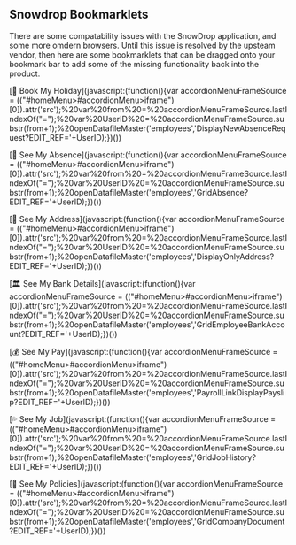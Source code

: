 ## Snowdrop Bookmarklets

There are some compatability issues with the SnowDrop application, and some more omdern browsers.  Until this issue is resolved by the upsteam vendor, then here are some bookmarklets that can be dragged onto your bookmark bar to add some of the missing functionality back into the product.

[🛫 Book My Holiday](javascript:(function(){var accordionMenuFrameSource = $($("#homeMenu>#accordionMenu>iframe")[0]).attr('src');%20var%20from%20=%20accordionMenuFrameSource.lastIndexOf("=");%20var%20UserID%20=%20accordionMenuFrameSource.substr(from+1);%20openDatafileMaster('employees','DisplayNewAbsenceRequest?EDIT_REF='+UserID);})())

 [🚀 See My Absence](javascript:(function(){var accordionMenuFrameSource = $($("#homeMenu>#accordionMenu>iframe")[0]).attr('src');%20var%20from%20=%20accordionMenuFrameSource.lastIndexOf("=");%20var%20UserID%20=%20accordionMenuFrameSource.substr(from+1);%20openDatafileMaster('employees','GridAbsence?EDIT_REF='+UserID);})())

 [🏡 See My Address](javascript:(function(){var accordionMenuFrameSource = $($("#homeMenu>#accordionMenu>iframe")[0]).attr('src');%20var%20from%20=%20accordionMenuFrameSource.lastIndexOf("=");%20var%20UserID%20=%20accordionMenuFrameSource.substr(from+1);%20openDatafileMaster('employees','DisplayOnlyAddress?EDIT_REF='+UserID);})())

 [🏛 See My Bank Details](javascript:(function(){var accordionMenuFrameSource = $($("#homeMenu>#accordionMenu>iframe")[0]).attr('src');%20var%20from%20=%20accordionMenuFrameSource.lastIndexOf("=");%20var%20UserID%20=%20accordionMenuFrameSource.substr(from+1);%20openDatafileMaster('employees','GridEmployeeBankAccount?EDIT_REF='+UserID);})())
 
[💰 See My Pay](javascript:(function(){var accordionMenuFrameSource = $($("#homeMenu>#accordionMenu>iframe")[0]).attr('src');%20var%20from%20=%20accordionMenuFrameSource.lastIndexOf("=");%20var%20UserID%20=%20accordionMenuFrameSource.substr(from+1);%20openDatafileMaster('employees','PayrollLinkDisplayPayslip?EDIT_REF='+UserID);})())
 
[💦 See My Job](javascript:(function(){var accordionMenuFrameSource = $($("#homeMenu>#accordionMenu>iframe")[0]).attr('src');%20var%20from%20=%20accordionMenuFrameSource.lastIndexOf("=");%20var%20UserID%20=%20accordionMenuFrameSource.substr(from+1);%20openDatafileMaster('employees','GridJobHistory?EDIT_REF='+UserID);})())

[📃 See My Policies](javascript:(function(){var accordionMenuFrameSource = $($("#homeMenu>#accordionMenu>iframe")[0]).attr('src');%20var%20from%20=%20accordionMenuFrameSource.lastIndexOf("=");%20var%20UserID%20=%20accordionMenuFrameSource.substr(from+1);%20openDatafileMaster('employees','GridCompanyDocument?EDIT_REF='+UserID);})())
